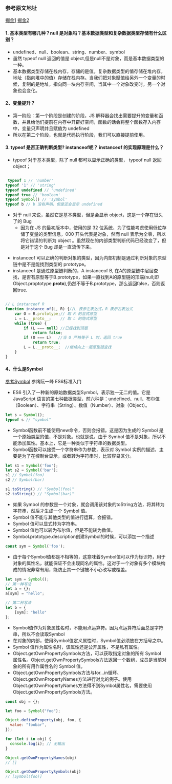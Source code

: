 ### 参考原文地址
[掘金1](https://juejin.im/post/5ba34e54e51d450e5162789b)
[掘金2](https://juejin.im/post/5cab0c45f265da2513734390)

#### 1. 基本类型有哪几种？null 是对象吗？基本数据类型和复杂数据类型存储有什么区别？
* undefined、null、boolean、string、number、symbol
* 虽然 typeof null 返回的值是 object,但是null不是对象，而是基本数据类型的一种。
* 基本数据类型存储在栈内存，存储的是值。复杂数据类型的值存储在堆内存，地址（指向堆中的值）存储在栈内存。当我们把对象赋值给另外一个变量的时候，复制的是地址，指向同一块内存空间，当其中一个对象改变时，另一个对象也会变化。 

#### 2、变量提升？
* 第一阶段：第一个阶段是创建的阶段，JS 解释器会找出需要提升的变量和函数，并且给他们提前在内存中开辟好空间，函数的话会将整个函数存入内存中，变量只声明并且赋值为 undefined
* 所以在第二个阶段，也就是代码执行阶段，我们可以直接提前使用。

#### 3. typeof 是否正确判断类型? instanceof呢？ instanceof 的实现原理是什么？
* typeof 对于基本类型，除了 null 都可以显示正确的类型， typeof null 返回object； 
```javascript

 typeof 1 // 'number'
typeof '1' // 'string'
typeof undefined // 'undefined'
typeof true // 'boolean'
typeof Symbol() // 'symbol'
typeof b // b 没有声明，但是还会显示 undefined

```
+ 对于 null 来说，虽然它是基本类型，但是会显示 object，这是一个存在很久了的 Bug
    + 因为在 JS 的最初版本中，使用的是 32 位系统，为了性能考虑使用低位存储了变量的类型信息，000 开头代表是对象，然而 null 表示为全零，所以将它错误的判断为 object 。虽然现在的内部类型判断代码已经改变了，但是对于这个 Bug 却是一直流传下来。
* instanceof 可以正确的判断对象的类型，因为内部机制是通过判断对象的原型链中是不是能找到类型的 prototype。
* instanceof 是通过原型链判断的，A instanceof B, 在A的原型链中层层查找，是否有原型等于B.prototype，如果一直找到A的原型链的顶端(null;即Object.proptotype.__proto__),仍然不等于B.prototype，那么返回false，否则返回true.
```javascript

// L instanceof R
function instance_of(L, R) {//L 表示左表达式，R 表示右表达式
    var O = R.prototype;// 取 R 的显式原型
    L = L.__proto__;    // 取 L 的隐式原型
    while (true) { 
        if (L === null) //已经找到顶层
            return false;  
        if (O === L)   //当 O 严格等于 L 时，返回 true
            return true; 
        L = L.__proto__;  //继续向上一层原型链查找
    } 
}

```

#### 4、什么是Symbol
[参考Symbol](https://juejin.im/post/5cab0c45f265da2513734390)
参烤阮一峰 ES6标准入门
* ES6 引入了一种新的原始数据类型Symbol，表示独一无二的值。它是 JavaScript 语言的第七种数据类型，前六种是：undefined、null、布尔值（Boolean）、字符串（String）、数值（Number）、对象（Object）。
```javascript
let s = Symbol();
typeof s // "symbol"
```
* Symbol函数前不能使用new命令，否则会报错。这是因为生成的 Symbol 是一个原始类型的值，不是对象。也就是说，由于 Symbol 值不是对象，所以不能添加属性。基本上，它是一种类似于字符串的数据类型。
* Symbol函数可以接受一个字符串作为参数，表示对 Symbol 实例的描述，主要是为了在控制台显示，或者转为字符串时，比较容易区分。
```javascript
let s1 = Symbol('foo');
let s2 = Symbol('bar');
s1 // Symbol(foo)
s2 // Symbol(bar)

s1.toString() // "Symbol(foo)"
s2.toString() // "Symbol(bar)"
```
* 如果 Symbol 的参数是一个对象，就会调用该对象的toString方法，将其转为字符串，然后才生成一个 Symbol 值。
* Symbol 值不能与其他类型的值进行运算，会报错。
* Symbol 值可以显式转为字符串。
* Symbol 值也可以转为布尔值，但是不能转为数值。
* Symbol.prototype.description创建Symbol的时候，可以添加一个描述
```javascript
const sym = Symbol('foo');
```
* 由于每个Symbol值都是不相等的，这意味着Symbol值可以作为标识符，用于对象的属性名，就能保证不会出现同名的属性。这对于一个对象有多个模块构成的情况非常有用，能防止其一个键被不小心改写或覆盖。
```javascript
let sym = Symbol();
// 第一种写法
let a = {};
a[sym] = "hello";

// 第二种写法
let b = {
    [sym]: "hello"
};
```
* Symbol值作为对象属性名时，不能用点运算符。因为点运算符后面总是字符串，所以不会读取Symbol
* 在对象的内部，使用Symbol值定义属性时，Symbol值必须放在方括号之中。
* Symbol 值作为属性名时，该属性还是公开属性，不是私有属性。
* Object.getOwnPropertySymbols方法，可以获取指定对象的所有 Symbol 属性名。Object.getOwnPropertySymbols方法返回一个数组，成员是当前对象的所有用作属性名的 Symbol 值。
* Object.getOwnPropertySymbols方法与for...in循环、Object.getOwnPropertyNames方法进行对比的例子。使用Object.getOwnPropertyNames方法得不到Symbol属性名，需要使用Object.getOwnPropertySymbols方法。
```javascript
const obj = {};

let foo = Symbol("foo");

Object.defineProperty(obj, foo, {
  value: "foobar",
});

for (let i in obj) {
  console.log(i); // 无输出
}

Object.getOwnPropertyNames(obj)
// []

Object.getOwnPropertySymbols(obj)
// [Symbol(foo)]
```